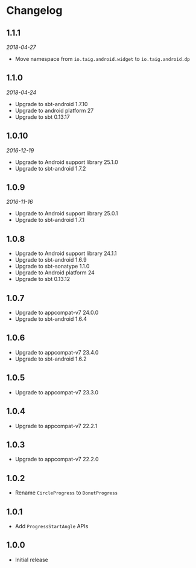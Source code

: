 # Changelog

## 1.1.1

_2018-04-27_

 * Move namespace from `io.taig.android.widget` to `io.taig.android.dp`

## 1.1.0

_2018-04-24_

 * Upgrade to sbt-android 1.7.10
 * Upgrade to android platform 27
 * Upgrade to sbt 0.13.17

## 1.0.10

_2016-12-19_

 * Upgrade to Android support library 25.1.0
 * Upgrade to sbt-android 1.7.2

## 1.0.9

_2016-11-16_

 * Upgrade to Android support library 25.0.1
 * Upgrade to sbt-android 1.7.1

## 1.0.8

 * Upgrade to Android support library 24.1.1
 * Upgrade to sbt-android 1.6.9
 * Upgrade to sbt-sonatype 1.1.0
 * Upgrade to Android platform 24
 * Upgrade to sbt 0.13.12

## 1.0.7

 * Upgrade to appcompat-v7 24.0.0
 * Upgrade to sbt-android 1.6.4

## 1.0.6

 * Upgrade to appcompat-v7 23.4.0
 * Upgrade to sbt-android 1.6.2

## 1.0.5

 * Upgrade to appcompat-v7 23.3.0

## 1.0.4

 * Upgrade to appcompat-v7 22.2.1

## 1.0.3

 * Upgrade to appcompat-v7 22.2.0

## 1.0.2

 * Rename `CircleProgress` to `DonutProgress`

## 1.0.1

 * Add `ProgressStartAngle` APIs

## 1.0.0

 * Initial release